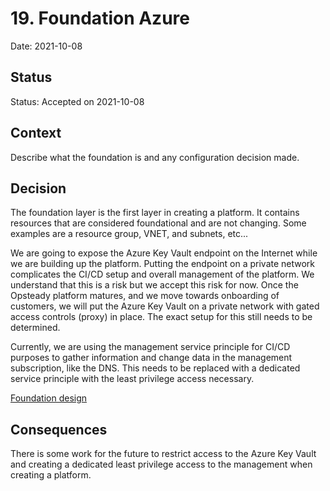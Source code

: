 # 19. Foundation Azure

Date: 2021-10-08

## Status

Status: Accepted on 2021-10-08

## Context

Describe what the foundation is and any configuration decision made.

## Decision

The foundation layer is the first layer in creating a platform. It contains resources that are considered foundational and are not changing. Some examples are a resource group, VNET, and subnets, etc...

We are going to expose the Azure Key Vault endpoint on the Internet while we are building up the platform. Putting the endpoint on a private network complicates the CI/CD setup and overall management of the platform. We understand that this is a risk but we accept this risk for now. Once the Opsteady platform matures, and we move towards onboarding of customers, we will put the Azure Key Vault on a private network with gated access controls (proxy) in place. The exact setup for this still needs to be determined.

Currently, we are using the management service principle for CI/CD purposes to gather information and change data in the management subscription, like the DNS. This needs to be replaced with a dedicated service principle with the least privilege access necessary.

[Foundation design](../images/foundation-azure-0019.drawio.png)

## Consequences

There is some work for the future to restrict access to the Azure Key Vault and creating a dedicated least privilege access to the management when creating a platform.
